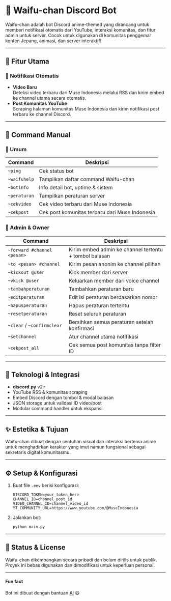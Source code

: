 # 🌸 Waifu-chan Discord Bot

Waifu-chan adalah bot Discord anime-themed yang dirancang untuk memberi notifikasi otomatis dari YouTube, interaksi komunitas, dan fitur admin untuk server. Cocok untuk digunakan di komunitas penggemar konten Jepang, animasi, dan server interaktif!

---

## 🚀 Fitur Utama

### 🔁 Notifikasi Otomatis
- **Video Baru**  
  Deteksi video terbaru dari Muse Indonesia melalui RSS dan kirim embed ke channel utama secara otomatis.
- **Post Komunitas YouTube**  
  Scraping halaman komunitas Muse Indonesia dan kirim notifikasi post terbaru ke channel Discord.

---

## 💬 Command Manual

### 📌 Umum
| Command          | Deskripsi                                     |
|------------------|-----------------------------------------------|
| `~ping`          | Cek status bot                                |
| `~waifuhelp`     | Tampilkan daftar command Waifu-chan           |
| `~botinfo`       | Info detail bot, uptime & sistem              |
| `~peraturan`     | Tampilkan peraturan server                    |
| `~cekvideo`      | Cek video terbaru dari Muse Indonesia         |
| `~cekpost`       | Cek post komunitas terbaru dari Muse Indonesia |

### 🔧 Admin & Owner
| Command                       | Deskripsi                                                   |
|-------------------------------|--------------------------------------------------------------|
| `~forward #channel <pesan>`   | Kirim embed admin ke channel tertentu + tombol balasan       |
| `~to <pesan> #channel`        | Kirim pesan anonim ke channel pilihan                       |
| `~kickout @user`              | Kick member dari server                                     |
| `~vkick @user`                | Keluarkan member dari voice channel                         |
| `~tambahperaturan`            | Tambahkan peraturan baru                                    |
| `~editperaturan`              | Edit isi peraturan berdasarkan nomor                        |
| `~hapusperaturan`             | Hapus peraturan tertentu                                    |
| `~resetperaturan`             | Reset seluruh peraturan                                     |
| `~clear` / `~confirmclear`    | Bersihkan semua peraturan setelah konfirmasi                |
| `~setchannel`                 | Atur channel utama notifikasi                               |
| `~cekpost_all`                | Cek semua post komunitas tanpa filter ID                    |

---

## 🧠 Teknologi & Integrasi

- **discord.py** v2+
- YouTube RSS & komunitas scraping
- Embed Discord dengan tombol & modal balasan
- JSON storage untuk validasi ID video/post
- Modular command handler untuk ekspansi

---

## ✨ Estetika & Tujuan

Waifu-chan dibuat dengan sentuhan visual dan interaksi bertema anime untuk menghadirkan karakter yang imut namun fungsional sebagai sekretaris digital komunitasmu.

---

## ⚙️ Setup & Konfigurasi

1. Buat file `.env` berisi konfigurasi:
    ```env
    DISCORD_TOKEN=your_token_here
    CHANNEL_ID=channel_post_id
    VIDEO_CHANNEL_ID=channel_video_id
    YT_COMMUNITY_URL=https://www.youtube.com/@MuseIndonesia
    ```

2. Jalankan bot:
    ```bash
    python main.py
    ```

---

## 📜 Status & License

Waifu-chan dikembangkan secara pribadi dan belum dirilis untuk publik. Proyek ini bebas digunakan dan dimodifikasi untuk keperluan personal.

---
#### Fun fact
Bot ini dibuat dengan bantuan [AI](https://copilot.github.com/) :smile:
